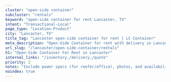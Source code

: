 ```yaml
---
cluster: "open-side container"
subcluster: "rentals"
keyword: "open-side container for rent Lancaster, TX"
intent: "Transactional-Local"
page_type: "Location-Product"
city: "Lancaster, TX"
title_tag: "Lancaster open-side container for rent | LC Container"
meta_description: "Open-Side Container for rent with delivery in Lancaster, TX. LC Container — local Since 2003. Get pricing today."
url_slug: "/lancaster/open-side-container/rentals"
h1: "Open-Side Container For Rent in Lancaster"
internal_links: "/inventory,/delivery,/quote"
priority: 2
notes: "Include power specs (for reefer/office), photos, and availability."
noindex: true
---
```


<!-- TODO: Add unique city/inventory copy, images, and internal links here. -->

